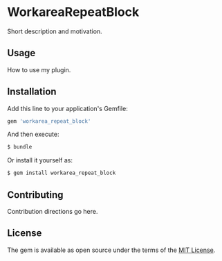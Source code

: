 # WorkareaRepeatBlock
Short description and motivation.

## Usage
How to use my plugin.

## Installation
Add this line to your application's Gemfile:

```ruby
gem 'workarea_repeat_block'
```

And then execute:
```bash
$ bundle
```

Or install it yourself as:
```bash
$ gem install workarea_repeat_block
```

## Contributing
Contribution directions go here.

## License
The gem is available as open source under the terms of the [MIT License](https://opensource.org/licenses/MIT).
